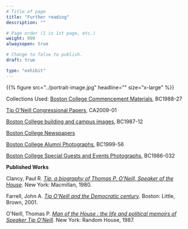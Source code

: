```yaml
---
# Title of page
title: "Further reading"
description: ""

# Page order (1 is 1st page, etc.)
weight: 999
alwaysopen: true

# Change to false to publish.
draft: true

type: "exhibit"
---
```


{{% figure src="../portrait-image.jpg" headline="" size="x-large" %}}

Collections Used: [Boston College Commencement Materials](https://bc-primo.hosted.exlibrisgroup.com/permalink/f/l6ucgu/ALMA-BC21476208860001021), BC1988-27

[Tip O'Neill Congressional Papers](https://hdl.handle.net/2345/9312), CA2009-01

[Boston College building and campus images](https://bc-primo.hosted.exlibrisgroup.com/permalink/f/1jdnfk3/ALMA-BC21428864290001021), BC1987-12

[Boston College Newspapers](https://newspapers.bc.edu/)

[Boston College Alumni Photographs](https://bc-primo.hosted.exlibrisgroup.com/permalink/f/l6ucgu/ALMA-BC21427600420001021), BC1999-56

[Boston College Special Guests and Events Photographs,](https://bc-primo.hosted.exlibrisgroup.com/permalink/f/l6ucgu/ALMA-BC21425342270001021) BC1986-032 

__Published Works__

Clancy, Paul R. *[Tip, a biography of Thomas P. O'Neill, Speaker of the House](https://bc-primo.hosted.exlibrisgroup.com/permalink/f/1jdnfk3/ALMA-BC21376259070001021)*. New York: Macmillan, 1980.

Farrell, John A. *[Tip O'Neill and the Democratic century](https://bc-primo.hosted.exlibrisgroup.com/permalink/f/1jdnfk3/ALMA-BC21345810560001021)*. Boston: Little, Brown, 2001.


O'Neill, Thomas P. *[Man of the House : the life and political memoirs of Speaker Tip O'Neill](https://bc-primo.hosted.exlibrisgroup.com/permalink/f/1jdnfk3/ALMA-BC21336860780001021)*. New York: Random House, 1987.



